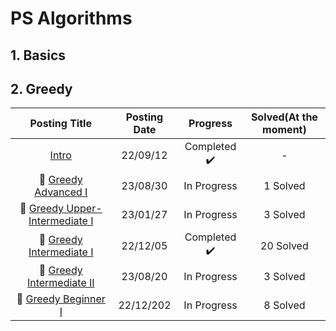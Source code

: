 # PS Algorithms

## 1. Basics

## 2. Greedy

<div align="center", class="boj">

| Posting Title | Posting Date | Progress | Solved(At the moment) |
| :--------: | :-----------: | :-----------: | :-----------: |
| [Intro](https://sh-avid-learner.tistory.com/175) | 22/09/12 | Completed ✔️ | - |
| 🥇 [Greedy Advanced I](https://sh-avid-learner.tistory.com/299) | 23/08/30 | In Progress | 1 Solved |
| 🥈 [Greedy Upper-Intermediate I](https://sh-avid-learner.tistory.com/245) | 23/01/27 | In Progress | 3 Solved |
| 🥈 [Greedy Intermediate I](https://sh-avid-learner.tistory.com/211) | 22/12/05 | Completed ✔️ | 20 Solved |
| 🥈 [Greedy Intermediate II](https://sh-avid-learner.tistory.com/297) | 23/08/20 | In Progress | 3 Solved |
| 🥉 [Greedy Beginner I](https://sh-avid-learner.tistory.com/210) | 22/12/202 | In Progress | 8 Solved |


</div>
